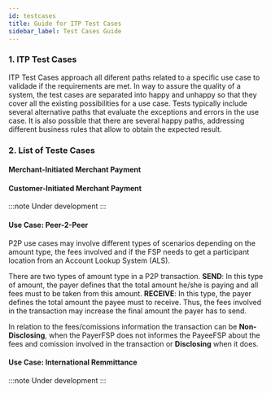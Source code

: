 ```yaml
---
id: testcases
title: Guide for ITP Test Cases
sidebar_label: Test Cases Guide
---
```


### 1. ITP Test Cases

ITP Test Cases approach all diferent paths related to a specific use case to validade if the requirements are met. In way to assure the quality of a system, the test cases are separated into happy and unhappy so that they cover all the existing possibilities for a use case. Tests typically include several alternative paths that evaluate the exceptions and errors in the use case. It is also possible that there are several happy paths, addressing different business rules that allow to obtain the expected result.

### 2. List of Teste Cases

#### Merchant-Initiated Merchant Payment

#### Customer-Initiated Merchant Payment

:::note
Under development
:::

#### Use Case: Peer-2-Peer

P2P use cases may involve different types of scenarios depending on the amount type, the fees involved and if the FSP needs to get a participant location from an Account Lookup System (ALS).

There are two types of amount type in a P2P transaction. **SEND**: In this type of amount, the payer defines that the total amount he/she is paying and all fees must to be taken from this amount. **RECEIVE**: In this type, the payer defines the total amount the payee must to receive. Thus, the fees involved in the transaction may increase the final amount the payer has to send.

In relation to the fees/comissions information the transaction can be **Non-Disclosing**, when the PayerFSP does not informes the PayeeFSP about the fees and comission involved in the transaction or **Disclosing** when it does.

#### Use Case: International Remmittance

:::note
Under development
:::
